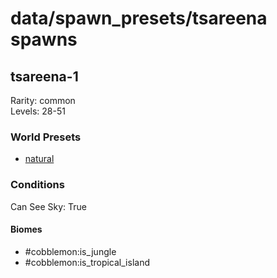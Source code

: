 # data/spawn_presets/tsareena spawns  
  
## tsareena-1  
Rarity: common  
Levels: 28-51  
  
### World Presets  
* [natural](data/spawn_data/natural.md)  
  
### Conditions  
Can See Sky: True  
  
#### Biomes  
  * #cobblemon:is_jungle
  * #cobblemon:is_tropical_island
  
